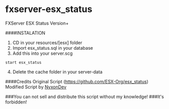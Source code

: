 # fxserver-esx_status
FXServer ESX Status Version+

####INSTALATION

1) CD in your resources/[esx] folder
2) Import esx_status.sql in your database
3) Add this into your server.scg
```
start esx_status
```
4) Delete the cache folder in your server-data

####Credits
Original Script (https://github.com/ESX-Org/esx_status)
Modified Script by [NyxonDev](https://github.com/NyxonDev)

###You can not sell and distribute this script without my knowledge!
###It's forbidden!
